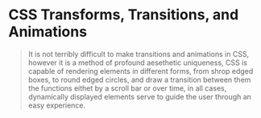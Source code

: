# CSS Transforms, Transitions, and Animations

> It is not terribly difficult to make transitions and animations in CSS, however it is a method of profound aesethetic uniqueness, CSS is capable of rendering elements in different forms, from shrop edged boxes, to round edged circles, and draw a transition between them the functions eithet by a scroll bar or over time, in all cases, dynamically displayed elements serve to guide the user through an easy experience.